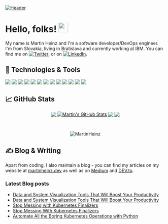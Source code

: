 <!-- More info, tips and tricks for making GitHub Profile README can be found in my article at https://towardsdatascience.com/build-a-stunning-readme-for-your-github-profile-9b80434fe5d7 -->

[![Header](https://raw.githubusercontent.com/MartinHeinz/MartinHeinz/master/readme_header.png "Header")](https://martinheinz.dev/)

# Hello, folks! <img src="https://raw.githubusercontent.com/MartinHeinz/MartinHeinz/master/wave.gif" width="30px">

My name is Martin Heinz and I'm a software developer/DevOps engineer. I'm from Slovakia, living in Bratislava and currently working at IBM. You can find me on [![Twitter][1.2]][1],  or on [![LinkedIn][3.2]][3].


## 🔧 Technologies & Tools
![](https://img.shields.io/badge/OS-Linux-informational?style=flat&logo=linux&logoColor=white&color=2bbc8a)
![](https://img.shields.io/badge/Editor-IntelliJ_IDEA-informational?style=flat&logo=intellij-idea&logoColor=white&color=2bbc8a)
![](https://img.shields.io/badge/Code-Python-informational?style=flat&logo=python&logoColor=white&color=2bbc8a)
![](https://img.shields.io/badge/Code-JavaScript-informational?style=flat&logo=javascript&logoColor=white&color=2bbc8a)
![](https://img.shields.io/badge/Code-Golang-informational?style=flat&logo=go&logoColor=white&color=2bbc8a)
![](https://img.shields.io/badge/Code-Make-informational?style=flat&logo=cmake&logoColor=white&color=2bbc8a)
![](https://img.shields.io/badge/Code-Vue-informational?style=flat&logo=vue.js&logoColor=white&color=2bbc8a)
![](https://img.shields.io/badge/Shell-Bash-informational?style=flat&logo=gnu-bash&logoColor=white&color=2bbc8a)
![](https://img.shields.io/badge/Tools-PostgreSQL-informational?style=flat&logo=postgresql&logoColor=white&color=2bbc8a)
![](https://img.shields.io/badge/Tools-Docker-informational?style=flat&logo=docker&logoColor=white&color=2bbc8a)
![](https://img.shields.io/badge/Tools-Kubernetes-informational?style=flat&logo=kubernetes&logoColor=white&color=2bbc8a)
![](https://img.shields.io/badge/Tools-Red_Hat_OpenShift-informational?style=flat&logo=red-hat-open-shift&logoColor=white&color=2bbc8a)
![](https://img.shields.io/badge/Cloud-Digital_Ocean-informational?style=flat&logo=digitalocean&logoColor=white&color=2bbc8a)

## &#x1f4c8; GitHub Stats
<p align="center">
<a href="https://github.com/MartinHeinz/MartinHeinz">
  <img align="center" src="https://github-readme-stats.vercel.app/api/top-langs/?username=MartinHeinz&hide=java,html,tex&title_color=ffffff&text_color=c9cacc&icon_color=2bbc8a&bg_color=1d1f21&langs_count=3" />
</a>
<a href="https://github.com/MartinHeinz/MartinHeinz">
  <img align="center" src="https://github-readme-stats.vercel.app/api?username=MartinHeinz&show_icons=true&line_height=27&count_private=true&title_color=ffffff&text_color=c9cacc&icon_color=2bbc8a&bg_color=1d1f21" alt="Martin's GitHub Stats" />
</a>

<a href="https://github.com/MartinHeinz/python-project-blueprint">
  <img align="center" src="https://github-readme-stats.vercel.app/api/pin/?username=MartinHeinz&repo=python-project-blueprint&title_color=ffffff&text_color=c9cacc&icon_color=2bbc8a&bg_color=1d1f21" />
</a>


<a href="https://github.com/MartinHeinz/go-project-blueprint">
  <img align="center" src="https://github-readme-stats.vercel.app/api/pin/?username=MartinHeinz&repo=go-project-blueprint&title_color=ffffff&text_color=c9cacc&icon_color=2bbc8a&bg_color=1d1f21" />
</a>    
</p>

<br>
<p align='center'>
<img src="https://komarev.com/ghpvc/?username=MartinHeinz&label=Profile%20views&color=0e75b6&style=flat" alt="MartinHeinz" />
</p>

## &#x270d; Blog & Writing

Apart from coding, I also maintain a blog - you can find my articles on my website at [martinheinz.dev](https://martinheinz.dev/) as well as on [Medium](https://medium.com/@martin.heinz) and [DEV.to](https://dev.to/martinheinz).

### Latest Blog posts
<!-- BLOG-POST-LIST:START -->
- [Data and System Visualization Tools That Will Boost Your Productivity](https://dev.to/martinheinz/data-and-system-visualization-tools-that-will-boost-your-productivity-17cn)
- [Data and System Visualization Tools That Will Boost Your Productivity](https://towardsdatascience.com/data-and-system-visualization-tools-that-will-boost-your-productivity-e971c1aed5eb?source=rss-4cbd6b36e62a------2)
- [Stop Messing with Kubernetes Finalizers](https://dev.to/martinheinz/stop-messing-with-kubernetes-finalizers-39lc)
- [Stop Messing With Kubernetes Finalizers](https://betterprogramming.pub/stop-messing-with-kubernetes-finalizers-b849511b2329?source=rss-4cbd6b36e62a------2)
- [Automate All the Boring Kubernetes Operations with Python](https://dev.to/martinheinz/automate-all-the-boring-kubernetes-operations-with-python-4o1c)
<!-- BLOG-POST-LIST:END -->
<!-- links to social media icons -->

<!-- icons with padding -->

[1.1]: http://i.imgur.com/tXSoThF.png (twitter icon with padding)
[2.1]: http://i.imgur.com/0o48UoR.png (github icon with padding)

<!-- icons without padding -->

[1.2]: http://i.imgur.com/wWzX9uB.png (twitter icon without padding)
[2.2]: http://i.imgur.com/9I6NRUm.png (github icon without padding)
[3.2]: https://raw.githubusercontent.com/MartinHeinz/MartinHeinz/master/linkedin-3-16.png (LinkedIn icon without padding)


<!-- links to your social media accounts -->

[1]: https://twitter.com/Martin_Heinz_
[2]: https://github.com/MartinHeinz
[3]: https://www.linkedin.com/in/heinz-martin/


<!-- Resources -->
<!-- Icons: https://simpleicons.org/ -->
<!-- GitHub Stats: https://github.com/anuraghazra/github-readme-stats -->
<!-- Emojis: https://emojipedia.org/emoji/ -->
<!-- HTML Emojis: https://www.fileformat.info/index.htm -->
<!-- Shields: https://shields.io/ -->
<!-- Awesome GitHub Profile README: https://github.com/abhisheknaiidu/awesome-github-profile-readme -->
